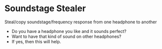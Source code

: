 # Soundstage Stealer
Steal/copy soundstage/frequency response from one headphone to another
- Do you have a headphone you like and it sounds perfect?
- Want to have that kind of sound on other headphones?
- If yes, then this will help.

